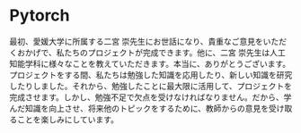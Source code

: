 # Pytorch
最初、愛媛大学に所属する二宮 崇先生にお世話になり、貴重なご意見をいただくおかげで、私たちのプロジェクトが完成できます。他に、二宮 崇先生は人工知能学科に様々なことを教えていただきます。本当に、ありがとうございます。
プロジェクトをする間、私たちは勉強した知識を応用したり、新しい知識を研究したりしました。それから、勉強したことに最大限に活用して、プロジェクトを完成させます。しかし、勉強不足で欠点を受けなければなりません。だから、学んだ知識を向上させ、将来他のトピックをするために、教師からの意見を受け取ることを楽しみにしています。
